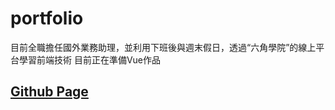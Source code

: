 # portfolio
目前全職擔任國外業務助理，並利用下班後與週末假日，透過“六角學院”的線上平台學習前端技術
目前正在準備Vue作品
## [Github Page](https://autum55853.github.io/portfolio/) 
